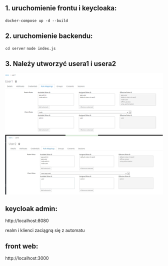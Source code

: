 ## 1. uruchomienie frontu i keycloaka:
 `docker-compose up -d --build`

## 2. uruchomienie backendu:
`cd server`
`node index.js`

## 3. Należy utworzyć usera1 i usera2

![user1](./img/user1.png)
![user1](./img/user2.jpg)

## keycloak admin:
http://localhost:8080

realm i klienci zaciągną się z automatu

## front web:
http://localhost:3000